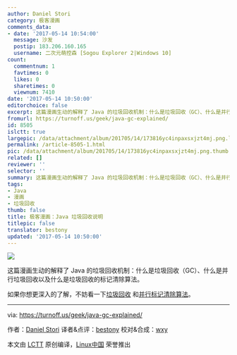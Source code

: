 ```yaml
---
author: Daniel Stori
category: 极客漫画
comments_data:
- date: '2017-05-14 10:54:00'
  message: 沙发
  postip: 183.206.160.165
  username: 二次元萌控森 [Sogou Explorer 2|Windows 10]
count:
  commentnum: 1
  favtimes: 0
  likes: 0
  sharetimes: 0
  viewnum: 7410
date: '2017-05-14 10:50:00'
editorchoice: false
excerpt: 这篇漫画生动的解释了 Java 的垃圾回收机制：什么是垃圾回收（GC）、什么是并行垃圾回收以及什么是垃圾回收的标记清除算法。
fromurl: https://turnoff.us/geek/java-gc-explained/
id: 8505
islctt: true
largepic: /data/attachment/album/201705/14/173816yc4inpaxsxjzt4mj.png.large.jpg
permalink: /article-8505-1.html
pic: /data/attachment/album/201705/14/173816yc4inpaxsxjzt4mj.png.thumb.jpg
related: []
reviewer: ''
selector: ''
summary: 这篇漫画生动的解释了 Java 的垃圾回收机制：什么是垃圾回收（GC）、什么是并行垃圾回收以及什么是垃圾回收的标记清除算法。
tags:
- Java
- 漫画
- 垃圾回收
thumb: false
title: 极客漫画：Java 垃圾回收说明
titlepic: false
translator: bestony
updated: '2017-05-14 10:50:00'
---
```


![](/data/attachment/album/201705/14/173816yc4inpaxsxjzt4mj.png)


这篇漫画生动的解释了 Java 的垃圾回收机制：什么是垃圾回收（GC）、什么是并行垃圾回收以及什么是垃圾回收的标记清除算法。


如果你想更深入的了解，不妨看一下[垃圾回收](https://en.wikipedia.org/wiki/Garbage_collection_(computer_science)) 和[并行标记清除算法](https://en.wikipedia.org/wiki/Concurrent_mark_sweep_collector)。




---


via: <https://turnoff.us/geek/java-gc-explained/>


作者：[Daniel Stori](http://turnoff.us/about/) 译者&点评：[bestony](https://github.com/bestony) 校对&合成：[wxy](https://github.com/wxy)


本文由 [LCTT](https://github.com/LCTT/TranslateProject) 原创编译，[Linux中国](https://linux.cn/) 荣誉推出